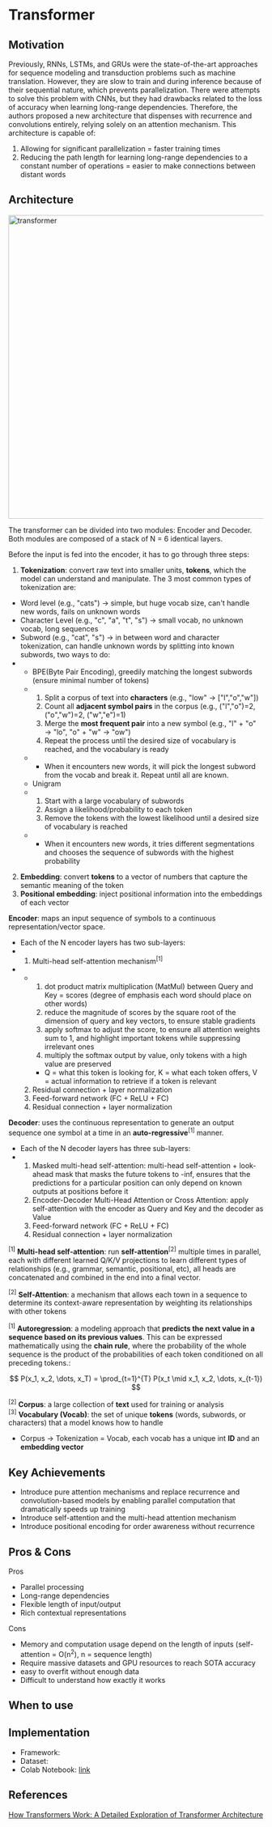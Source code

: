 # Transformer

## Motivation
Previously, RNNs, LSTMs, and GRUs were the state-of-the-art approaches for sequence modeling and transduction problems such as machine translation. However, they are slow to train and during inference because of their sequential nature, which prevents parallelization. There were attempts to solve this problem with CNNs, but they had drawbacks related to the loss of accuracy when learning long-range dependencies.
Therefore, the authors proposed a new architecture that dispenses with recurrence and convolutions entirely, relying solely on an attention mechanism. This architecture is capable of:
1. Allowing for significant parallelization = faster training times
2. Reducing the path length for learning long-range dependencies to a constant number of operations = easier to make connections between distant words

## Architecture
<img src="https://github.com/khchu93/NoteImage/blob/main/Transformer.PNG" alt="transformer" width="600"/>

The transformer can be divided into two modules: Encoder and Decoder. Both modules are composed of a stack of N = 6 identical layers. <br>
 
Before the input is fed into the encoder, it has to go through three steps:
1. **Tokenization**: convert raw text into smaller units, **tokens**, which the model can understand and manipulate. The 3 most common types of tokenization are:
- Word level (e.g., "cats") -> simple, but huge vocab size, can't handle new words, fails on unknown words
- Character Level (e.g., "c", "a", "t", "s") -> small vocab, no unknown vocab, long sequences
- Subword (e.g., "cat", "s") -> in between word and character tokenization, can handle unknown words by splitting into known subwords, two ways to do:
- - BPE(Byte Pair Encoding), greedily matching the longest subwords (ensure minimal number of tokens)
  - 1. Split a corpus of text into **characters** (e.g., "low" -> ["l","o","w"])
    2. Count all **adjacent symbol pairs** in the corpus (e.g., ("l","o")=2, ("o","w")=2, ("w","e")=1)
    3. Merge the **most frequent pair** into a new symbol (e.g., "l" + "o" → "lo", "o" + "w" → "ow")
    4. Repeat the process until the desired size of vocabulary is reached, and the vocabulary is ready
  - - When it encounters new words, it will pick the longest subword from the vocab and break it. Repeat until all are known.
  - Unigram
  - 1. Start with a large vocabulary of subwords
    2. Assign a likelihood/probability to each token
    3. Remove the tokens with the lowest likelihood until a desired size of vocabulary is reached
  - - When it encounters new words, it tries different segmentations and chooses the sequence of subwords with the highest probability
2. **Embedding**: convert **tokens** to a vector of numbers that capture the semantic meaning of the token
3. **Positional embedding**: inject positional information into the embeddings of each vector

**Encoder**: maps an input sequence of symbols to a continuous representation/vector space.
- Each of the N encoder layers has two sub-layers:
- 1. Multi-head self-attention mechanism<sup>[1]</sup>
- - 1. dot product matrix multiplication (MatMul) between Query and Key = scores (degree of emphasis each word should place on other words)
    2. reduce the magnitude of scores by the square root of the dimension of query and key vectors, to ensure stable gradients
    3. apply softmax to adjust the score, to ensure all attention weights sum to 1, and highlight important tokens while suppressing irrelevant ones
    4. multiply the softmax output by value, only tokens with a high value are preserved
    - Q = what this token is looking for, K = what each token offers, V = actual information to retrieve if a token is relevant
  2. Residual connection + layer normalization 
  3. Feed-forward network (FC + ReLU + FC)
  4. Residual connection + layer normalization

**Decoder**: uses the continuous representation to generate an output sequence one symbol at a time in an **auto-regressive**<sup>[1]</sup> manner.
- Each of the N decoder layers has three sub-layers:
- 1. Masked multi-head self-attention: multi-head self-attention + look-ahead mask that masks the future tokens to -inf, ensures that the predictions for a particular position can only depend on known outputs at positions before it
  2. Encoder-Decoder Multi-Head Attention or Cross Attention: apply self-attention with the encoder as Query and Key and the decoder as Value 
  3. Feed-forward network (FC + ReLU + FC)
  4. Residual connection + layer normalization

<sup>[1]</sup> **Multi-head self-attention**: run **self-attention**<sup>[2]</sup> multiple times in parallel, each with different learned Q/K/V projections to learn different types of relationships (e.g., grammar, semantic, positional, etc), all heads are concatenated and combined in the end into a final vector.

<sup>[2]</sup> **Self-Attention**: a mechanism that allows each town in a sequence to determine its context-aware representation by weighting its relationships with other tokens

<sup>[1]</sup> **Autoregression**: a modeling approach that **predicts the next value in a sequence based on its previous values**. This can be expressed mathematically using the **chain rule**, where the probability of the whole sequence is the product of the probabilities of each token conditioned on all preceding tokens.:

$$
P(x_1, x_2, \dots, x_T) = \prod_{t=1}^{T} P(x_t \mid x_1, x_2, \dots, x_{t-1})
$$

<sup>[2]</sup> **Corpus**: a large collection of **text** used for training or analysis<br>
<sup>[3]</sup> **Vocabulary (Vocab)**: the set of unique **tokens** (words, subwords, or characters) that a model knows how to handle
- Corpus -> Tokenization = Vocab, each vocab has a unique int **ID** and an **embedding vector**

## Key Achievements
- Introduce pure attention mechanisms and replace recurrence and convolution-based models by enabling parallel computation that dramatically speeds up training
- Introduce self-attention and the multi-head attention mechanism
- Introduce positional encoding for order awareness without recurrence

## Pros & Cons

Pros
- Parallel processing
- Long-range dependencies
- Flexible length of input/output
- Rich contextual representations 

Cons
- Memory and computation usage depend on the length of inputs (self-attention = O(n<sup>2</sup>), n = sequence length)
- Require massive datasets and GPU resources to reach SOTA accuracy
- easy to overfit without enough data
- Difficult to understand how exactly it works

## When to use

## Implementation
- Framework: 
- Dataset: 
- Colab Notebook: [link]()

<!--
## Results
Training

Validation

Examples:
-->

## References
[How Transformers Work: A Detailed Exploration of Transformer Architecture](https://www.datacamp.com/tutorial/how-transformers-work)

